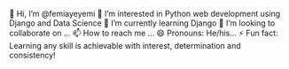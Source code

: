  👋 Hi, I’m @femiayeyemi
 👀 I’m interested in Python web development using Django and Data Science
 🌱 I’m currently learning Django
 💞️ I’m looking to collaborate on ...
 📫 How to reach me ...
 😄 Pronouns: He/his...
 ⚡ Fun fact: Learning any skill is achievable with interest, determination and consistency!

<!---
femiayeyemi/me is a ✨ special ✨ repository because its `README.md` (this file) appears on your GitHub profile.
You can click the Preview link to take a look at your changes.
--->
